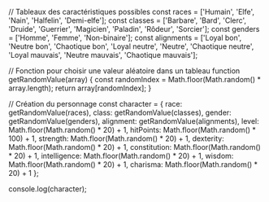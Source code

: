 // Tableaux des caractéristiques possibles
const races = ['Humain', 'Elfe', 'Nain', 'Halfelin', 'Demi-elfe'];
const classes = ['Barbare', 'Bard', 'Clerc', 'Druide', 'Guerrier', 'Magicien', 'Paladin', 'Rôdeur', 'Sorcier'];
const genders = ['Homme', 'Femme', 'Non-binaire'];
const alignments = ['Loyal bon', 'Neutre bon', 'Chaotique bon', 'Loyal neutre', 'Neutre', 'Chaotique neutre', 'Loyal mauvais', 'Neutre mauvais', 'Chaotique mauvais'];

// Fonction pour choisir une valeur aléatoire dans un tableau
function getRandomValue(array) {
  const randomIndex = Math.floor(Math.random() * array.length);
  return array[randomIndex];
}

// Création du personnage
const character = {
  race: getRandomValue(races),
  class: getRandomValue(classes),
  gender: getRandomValue(genders),
  alignment: getRandomValue(alignments),
  level: Math.floor(Math.random() * 20) + 1,
  hitPoints: Math.floor(Math.random() * 100) + 1,
  strength: Math.floor(Math.random() * 20) + 1,
  dexterity: Math.floor(Math.random() * 20) + 1,
  constitution: Math.floor(Math.random() * 20) + 1,
  intelligence: Math.floor(Math.random() * 20) + 1,
  wisdom: Math.floor(Math.random() * 20) + 1,
  charisma: Math.floor(Math.random() * 20) + 1
};

console.log(character);

